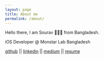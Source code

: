 ```yaml
---
layout: page
title: About me
permalink: /about/
---
```


Hello there,
I am Sourav 🙋🏽‍♂️ from Bangladesh.


iOS Developer @ Monstar Lab Bangladesh

[github](https://github.com/sourav-ganguly) || [linkedin](https://www.linkedin.com/in/sourav-ganguly-bd/) || [medium](https://sourav-ganguly.medium.com/) || [resume](https://docs.google.com/document/d/11Im0OuY_yvrYriabOTlmt2x91hu68fw1T_M7p3k9mgc/edit?usp=sharing)
